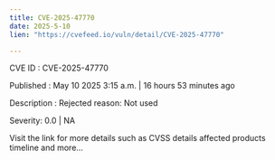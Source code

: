```yaml
---
title: CVE-2025-47770
date: 2025-5-10
lien: "https://cvefeed.io/vuln/detail/CVE-2025-47770"

---
```


CVE ID : CVE-2025-47770

Published :  May 10
2025
3:15 a.m. | 16 hours
53 minutes ago

Description : Rejected reason: Not used

Severity: 0.0 | NA

Visit the link for more details
such as CVSS details
affected products
timeline
and more...
